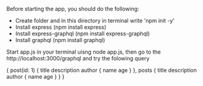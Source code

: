 Before starting the app, you should do the following:
- Create folder and in this directory in terminal write 'npm init -y'
- Install express (npm install express)
- Install express-graphql (npm install express-graphql)
- Install graphql (npm install graphql)

Start app.js in your terminal uisng node app.js, then go to the http://localhost:3000/graphql and try the folowing  query 

{
  post(id: 1) {
    title
    description
    author {
      name
      age
    }
  },
  posts {
    title
    description
    author {
      name
      age
    }
  }
}